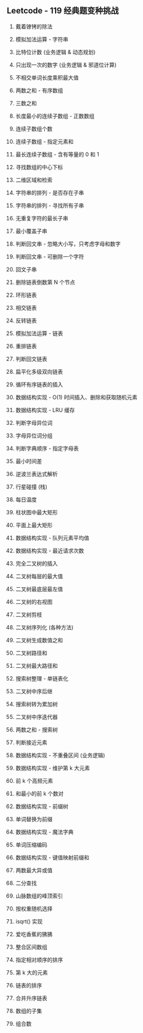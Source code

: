 ﻿## Leetcode - 119 经典题变种挑战

001. 戴着镣铐的除法

002. 模拟加法运算 - 字符串

003. 比特位计数 (业务逻辑 & 动态规划)

004. 只出现一次的数字 (业务逻辑 & 邪道位计算)

005. 不相交单词长度乘积最大值

006. 两数之和 - 有序数组

007. 三数之和

008. 长度最小的连续子数组 - 正数数组

009. 连续子数组个数

010. 连续子数组 - 指定元素和

011. 最长连续子数组 - 含有等量的 0 和 1

012. 寻找数组的中心下标

013. 二维区域和检索

014. 字符串的排列 - 是否存在子串

015. 字符串的排列 - 寻找所有子串

016. 无重复字符的最长子串

017. 最小覆盖子串

018. 判断回文串 - 忽略大小写，只考虑字母和数字

019. 判断回文串 - 可删除一个字符

020. 回文子串

021. 删除链表倒数第 N 个节点

022. 环形链表

023. 相交链表

024. 反转链表

025. 模拟加法运算 - 链表

026. 重排链表

027. 判断回文链表

028. 扁平化多级双向链表

029. 循环有序链表的插入

030. 数据结构实现 - O(1) 时间插入、删除和获取随机元素

031. 数据结构实现 - LRU 缓存

032. 判断字母异位词

033. 字母异位词分组

034. 判断字典顺序 - 指定字母表

035. 最小时间差

036. 逆波兰表达式解析

037. 行星碰撞 (栈)

038. 每日温度

039. 柱状图中最大矩形

040. 平面上最大矩形

041. 数据结构实现 - 队列元素平均值

042. 数据结构实现 - 最近请求次数

043. 完全二叉树的插入

044. 二叉树每层的最大值

045. 二叉树最底层最左值

046. 二叉树的右视图

047. 二叉树剪枝

048. 二叉树序列化 (各种方法)

049. 二叉树生成数值之和

050. 二叉树路径和

051. 二叉树最大路径和

052. 搜索树整理 - 单链表化

053. 二叉树中序后继

054. 搜索树转为累加树

055. 二叉树中序迭代器

056. 两数之和 - 搜索树

057. 判断接近元素

058. 数据结构实现 - 不重叠区间 (业务逻辑)

059. 数据结构实现 - 维护第 k 大元素

060. 前 k 个高频元素

061. 和最小的前 k 个数对

062. 数据结构实现 - 前缀树

063. 单词替换为前缀

064. 数据结构实现 - 魔法字典

065. 单词压缩编码

066. 数据结构实现 - 键值映射前缀和

067. 两数最大异或值

068. 二分查找

069. 山脉数组的峰顶索引

071. 按权重随机选择

072. isqrt() 实现

073. 爱吃香蕉的狒狒

074. 整合区间数组

075. 指定相对顺序的排序

076. 第 k 大的元素

077. 链表的排序

078. 合并升序链表

079. 数组的子集

080. 组合数